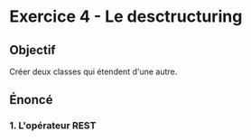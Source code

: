 # Exercice 4 - Le desctructuring

## Objectif

Créer deux classes qui étendent d'une autre.

## Énoncé

### 1. L'opérateur REST
